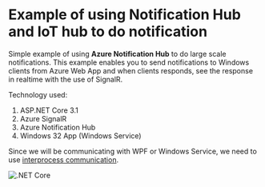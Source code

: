 # Example of using Notification Hub and IoT hub to do notification

Simple example of using **Azure Notification Hub** to do large scale notifications. 
This example enables you to send notifications to Windows clients from Azure Web App and when clients responds, see the response in realtime with the use of SignalR.

Technology used:
1. ASP.NET Core 3.1
2. Azure SignalR
3. Azure Notification Hub
4. Windows 32 App (Windows Service)

Since we will be communicating with WPF or Windows Service, we need to use [interprocess communication](https://docs.microsoft.com/en-us/windows/uwp/communication/interprocess-communication).

![.NET Core](https://github.com/bovrhovn/sb-notification-sample/workflows/.NET%20Core/badge.svg?branch=master)
